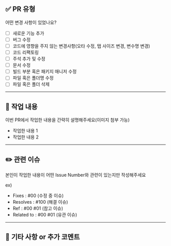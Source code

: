 ## ✅ PR 유형
어떤 변경 사항이 있었나요?

- [ ] 새로운 기능 추가
- [ ] 버그 수정
- [ ] 코드에 영향을 주지 않는 변경사항(오타 수정, 탭 사이즈 변경, 변수명 변경)
- [ ] 코드 리팩토링
- [ ] 주석 추가 및 수정
- [ ] 문서 수정
- [ ] 빌드 부분 혹은 패키지 매니저 수정
- [ ] 파일 혹은 폴더명 수정
- [ ] 파일 혹은 폴더 삭제

---

## 📝 작업 내용
이번 PR에서 작업한 내용을 간략히 설명해주세요(이미지 첨부 가능)

- 작업한 내용 1
- 작업한 내용 2

---

## ✏️ 관련 이슈
본인이 작업한 내용이 어떤 Issue Number와 관련이 있는지만 작성해주세요

ex)
- Fixes : #00 (수정 중 이슈)
- Resolves : #100 (해결 이슈)
- Ref : #00 #01 (참고 이슈)
- Related to : #00 #01 (유관 이슈)

---

## 🎸 기타 사항 or 추가 코멘트
